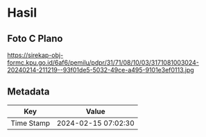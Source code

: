 # Hasil

## Foto C Plano

https://sirekap-obj-formc.kpu.go.id/6af6/pemilu/pdpr/31/71/08/10/03/3171081003024-20240214-211219--93f01de5-5032-49ce-a495-9101e3ef0113.jpg


## Metadata

| Key        | Value               |
| ---------- | ------------------- |
| Time Stamp | 2024-02-15 07:02:30 |




